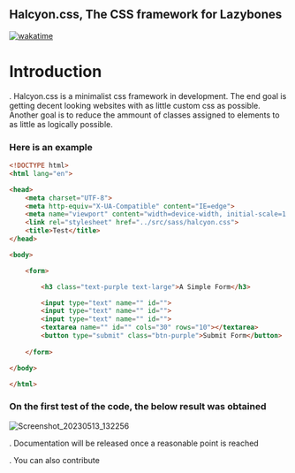 ## Halcyon.css, The CSS framework for Lazybones 

[![wakatime](https://wakatime.com/badge/user/5a50e193-2e98-47bd-9b67-0952bed984cf/project/3c1cb980-ca5a-41c9-ac94-22fa1cbddbd4.svg)](https://wakatime.com/badge/user/5a50e193-2e98-47bd-9b67-0952bed984cf/project/3c1cb980-ca5a-41c9-ac94-22fa1cbddbd4)

# Introduction
. Halcyon.css is a minimalist css framework in development. The end goal is getting decent looking websites with as little custom css as possible. Another goal is to reduce the ammount of classes assigned to elements to as little as logically possible.

### Here is an example
```html
<!DOCTYPE html>
<html lang="en">

<head>
    <meta charset="UTF-8">
    <meta http-equiv="X-UA-Compatible" content="IE=edge">
    <meta name="viewport" content="width=device-width, initial-scale=1.0">
    <link rel="stylesheet" href="../src/sass/halcyon.css">
    <title>Test</title>
</head>

<body>

    <form>

        <h3 class="text-purple text-large">A Simple Form</h3>

        <input type="text" name="" id="">
        <input type="text" name="" id="">
        <input type="text" name="" id="">
        <textarea name="" id="" cols="30" rows="10"></textarea>
        <button type="submit" class="btn-purple">Submit Form</button>
        
    </form>

</body>

</html>
```

### On the first test of the code, the below result was obtained 

![Screenshot_20230513_132256](https://github.com/astianmuchui/Halcyon.css/assets/67919419/04cd2fa5-91d1-431a-91d7-ce6131dabaa2)


. Documentation will be released once a reasonable point is reached

. You can also contribute
